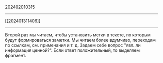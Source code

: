 202402010315
***
[[202401311406]]
***
Второй раз мы читаем, чтобы установить метки в тексте, по которым будут формироваться заметки.
Мы читаем более вдумчиво, переходим по ссылкам, см. примечания и т. д.
Задаем себе вопрос "явл. ли информация ценной?".
Если ответ положительный, то выделяем фрагмент.

